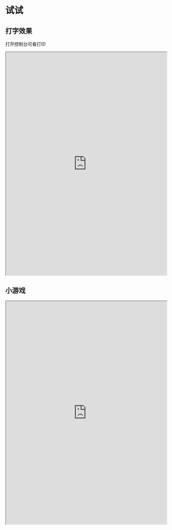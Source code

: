 # 试试

## 打字效果

打开控制台可看打印

<div>

  <iframe width="100%" height="700" src="https://code.juejin.cn/pen/7536440340963426314"></iframe>
</div>

## 小游戏

  <div>

  <iframe width="100%" height="700" src="https://code.juejin.cn/pen/7536468283835973647"></iframe>
</div>
